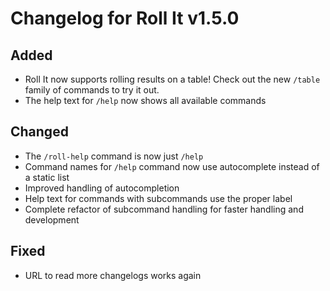 # Changelog for Roll It v1.5.0

## Added

* Roll It now supports rolling results on a table! Check out the new `/table` family of commands to try it out.
* The help text for `/help` now shows all available commands

## Changed

* The `/roll-help` command is now just `/help`
* Command names for `/help` command now use autocomplete instead of a static list
* Improved handling of autocompletion
* Help text for commands with subcommands use the proper label
* Complete refactor of subcommand handling for faster handling and development

## Fixed

* URL to read more changelogs works again
